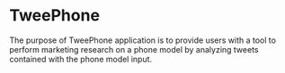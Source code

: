 # TweePhone
The purpose of TweePhone application is to provide users with a tool to perform marketing research on a phone model by analyzing tweets contained with the phone model input.
